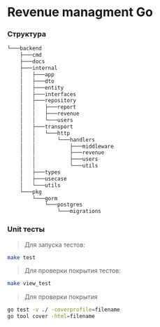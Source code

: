 # Revenue managment Go

### Структура
```bash
└───backend
    ├───cmd
    ├───docs
    ├───internal
    │   ├───app
    │   ├───dto
    │   ├───entity
    │   ├───interfaces
    │   ├───repository
    │   │   ├───report
    │   │   ├───revenue
    │   │   └───users
    │   ├───transport
    │   │   └───http
    │   │       └───handlers
    │   │           ├───middleware
    │   │           ├───revenue
    │   │           ├───users
    │   │           └───utils
    │   ├───types
    │   ├───usecase
    │   └───utils
    └───pkg
        └───gorm
            └───postgres
                └───migrations
```

### Unit тесты
>   Для запуска тестов:

```bash
make test
```

>   Для проверки покрытия тестов:

```bash
make view_test
```

>   Для проверки покрытия
```bash
go test -v ./ -coverprofile=filename
go tool cover -html=filename
```